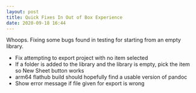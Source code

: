 ```yaml
---
layout: post
title: Quick Fixes In Out of Box Experience
date: 2020-09-18 16:44
---
```


Whoops. Fixing some bugs found in testing for starting from an empty library.

<!-- more -->

* Fix attempting to export project with no item selected
* If a folder is added to the library and the library is empty, pick the item so New Sheet button works
* arm64 flathub build should hopefully find a usable version of pandoc
* Show error message if file given for export is wrong
